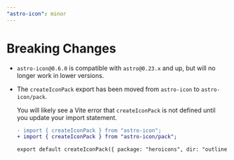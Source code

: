 ```yaml
---
"astro-icon": minor
---
```


# Breaking Changes

- `astro-icon@0.6.0` is compatible with `astro@0.23.x` and up, but will no longer work in lower versions.

- The `createIconPack` export has been moved from `astro-icon` to `astro-icon/pack`.

    You will likely see a Vite error that `createIconPack` is not defined until you update your import statement.

    ```diff
    - import { createIconPack } from "astro-icon";
    + import { createIconPack } from "astro-icon/pack";

    export default createIconPack({ package: "heroicons", dir: "outline" })
    ```

